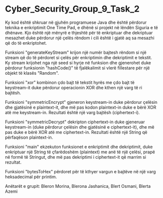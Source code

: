 # Cyber_Security_Group_9_Task_2

Ky kod është shkruar në gjuhën programuese Java dhe është përdorur teknika e enkriptimit One Time Pad, e dhënë si projekt në lëndën Siguria e të dhënave.
Kjo është një mënyrë e thjeshtë për të enkriptuar dhe dekriptuar mesazhet duke përdorur një çelës rëndom i cili është i gjatë aq sa mesazhi që do të enkriptohet.

Funksioni "generateKeyStream" krijon një numër bajtesh rëndom si një stream që do të përdoret si çelës për enkriptimin dhe dekriptimit e tekstit.
Ky stream krijohet nga një seed si hyrje në funksion dhe gjenerohet duke përdorur funksionin "hashCode()" të fjalëkalimit si vlerë fillestare për një objekt të klasës "Random".

Funksioni "xor" kombinon çdo bajt të tekstit hyrës me çdo bajt të keystream-it duke përdorur operacionin XOR dhe kthen një varg të ri bajtësh.

Funksioni "symmetricEncrypt" gjeneron keystream-in duke përdorur çelësin dhe gjatësinë e plaintext-it, dhe më pas kodon plaintext-in duke e bërë XOR atë me keystream-in.
Rezultati është një varg bajtësh (ciphertext-i).

Funksioni "symmetricDecrypt" dekripton ciphertext-in duke gjeneruar keystream-in (duke përdorur çelësin dhe gjatësinë e ciphertext-it),
dhe më pas duke e bërë XOR atë me ciphertext-in. Rezultati është një String që përfaqëson plaintext-in.

Funksioni "main" ekzekuton funksionet e enkriptimit dhe dekriptimit, duke enkriptuar një String të çfarëdoshëm (plaintext) me anë të një çelësi, prapë në formë të Stringut,
dhe më pas dekriptimi i ciphertext-it që marrim si rezultat.

Funksioni "bytesToHex" përdoret për të kthyer vargun e bajtëve në një varg heksadecimal për printim.

Anëtarët e grupit:
Bleron Morina,
Blerona Jashanica,
Blert Osmani,
Blerta Azemi
